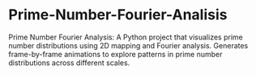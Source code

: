 # Prime-Number-Fourier-Analisis
Prime Number Fourier Analysis: A Python project that visualizes prime number distributions using 2D mapping and Fourier analysis. Generates frame-by-frame animations to explore patterns in prime number distributions across different scales.
